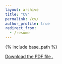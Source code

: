 ```yaml
---
layout: archive
title: "CV"
permalink: /cv/
author_profile: true
redirect_from:
  - /resume
---
```


{% include base_path %}

<p><a href="https://pengchihan.co/wp-content/uploads/2023/02/CV_ChiHanPeng.pdf"><object class="vanilla-pdf-embed" data="https://pengchihan.co/wp-content/uploads/2023/02/CV_ChiHanPeng.pdf#page=1&view=FitH" type="application/pdf" width="1100" height="4240">
    <p><a href="https://pengchihan.co/wp-content/uploads/2023/02/CV_ChiHanPeng.pdf">Download the PDF file .</a></p>
</object></a></p>
